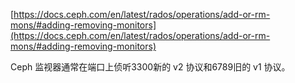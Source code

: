 [https://docs.ceph.com/en/latest/rados/operations/add-or-rm-mons/#adding-removing-monitors](https://docs.ceph.com/en/latest/rados/operations/add-or-rm-mons/#adding-removing-monitors)

Ceph 监视器通常在端口上侦听3300新的 v2 协议和6789旧的 v1 协议。